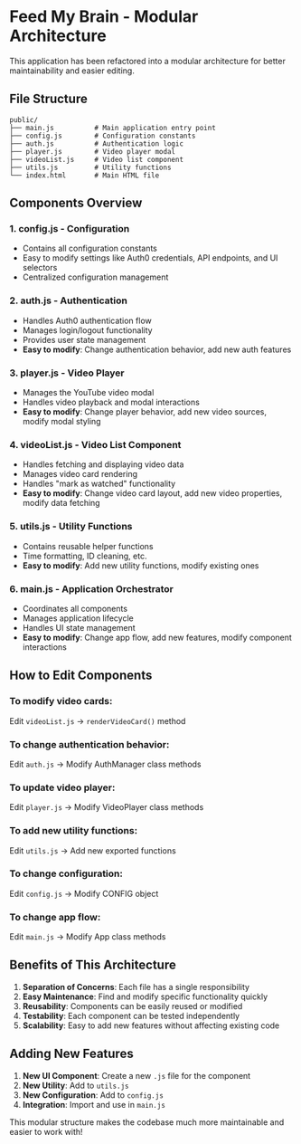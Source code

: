 # Feed My Brain - Modular Architecture

This application has been refactored into a modular architecture for better maintainability and easier editing.

## File Structure

```
public/
├── main.js          # Main application entry point
├── config.js        # Configuration constants
├── auth.js          # Authentication logic
├── player.js        # Video player modal
├── videoList.js     # Video list component
├── utils.js         # Utility functions
└── index.html       # Main HTML file
```

## Components Overview

### 1. **config.js** - Configuration
- Contains all configuration constants
- Easy to modify settings like Auth0 credentials, API endpoints, and UI selectors
- Centralized configuration management

### 2. **auth.js** - Authentication
- Handles Auth0 authentication flow
- Manages login/logout functionality
- Provides user state management
- **Easy to modify**: Change authentication behavior, add new auth features

### 3. **player.js** - Video Player
- Manages the YouTube video modal
- Handles video playback and modal interactions
- **Easy to modify**: Change player behavior, add new video sources, modify modal styling

### 4. **videoList.js** - Video List Component
- Handles fetching and displaying video data
- Manages video card rendering
- Handles "mark as watched" functionality
- **Easy to modify**: Change video card layout, add new video properties, modify data fetching

### 5. **utils.js** - Utility Functions
- Contains reusable helper functions
- Time formatting, ID cleaning, etc.
- **Easy to modify**: Add new utility functions, modify existing ones

### 6. **main.js** - Application Orchestrator
- Coordinates all components
- Manages application lifecycle
- Handles UI state management
- **Easy to modify**: Change app flow, add new features, modify component interactions

## How to Edit Components

### To modify video cards:
Edit `videoList.js` → `renderVideoCard()` method

### To change authentication behavior:
Edit `auth.js` → Modify AuthManager class methods

### To update video player:
Edit `player.js` → Modify VideoPlayer class methods

### To add new utility functions:
Edit `utils.js` → Add new exported functions

### To change configuration:
Edit `config.js` → Modify CONFIG object

### To change app flow:
Edit `main.js` → Modify App class methods

## Benefits of This Architecture

1. **Separation of Concerns**: Each file has a single responsibility
2. **Easy Maintenance**: Find and modify specific functionality quickly
3. **Reusability**: Components can be easily reused or modified
4. **Testability**: Each component can be tested independently
5. **Scalability**: Easy to add new features without affecting existing code

## Adding New Features

1. **New UI Component**: Create a new `.js` file for the component
2. **New Utility**: Add to `utils.js`
3. **New Configuration**: Add to `config.js`
4. **Integration**: Import and use in `main.js`

This modular structure makes the codebase much more maintainable and easier to work with! 
